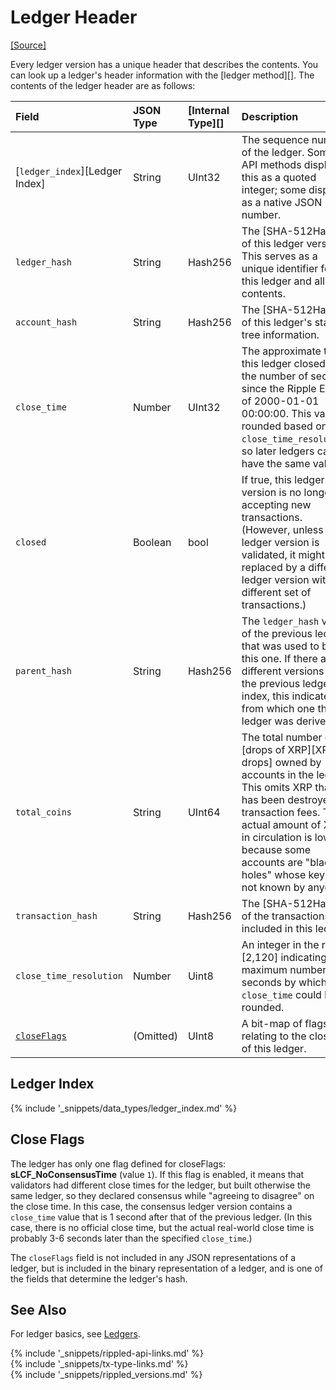 # Ledger Header
[[Source]<br>](https://github.com/ripple/rippled/blob/master/src/ripple/ledger/ReadView.h#L71 "Source")

Every ledger version has a unique header that describes the contents. You can look up a ledger's header information with the [ledger method][]. The contents of the ledger header are as follows:

| Field                          | JSON Type | [Internal Type][] | Description |
|:-------------------------------|:----------|:------------------|:------------|
| [`ledger_index`][Ledger Index] | String    | UInt32            | The sequence number of the ledger. Some API methods display this as a quoted integer; some display it as a native JSON number. |
| `ledger_hash`                  | String    | Hash256           | The [SHA-512Half][] of this ledger version. This serves as a unique identifier for this ledger and all its contents. |
| `account_hash`                 | String    | Hash256           | The [SHA-512Half][] of this ledger's state tree information. |
| `close_time`                   | Number    | UInt32            | The approximate time this ledger closed, as the number of seconds since the Ripple Epoch of 2000-01-01 00:00:00. This value is rounded based on the `close_time_resolution`, so later ledgers can have the same value. |
| `closed`                       | Boolean   | bool              | If true, this ledger version is no longer accepting new transactions. (However, unless this ledger version is validated, it might be replaced by a different ledger version with a different set of transactions.) |
| `parent_hash`                  | String    | Hash256           | The `ledger_hash` value of the previous ledger that was used to build this one. If there are different versions of the previous ledger index, this indicates from which one the ledger was derived. |
| `total_coins`                  | String    | UInt64            | The total number of [drops of XRP][XRP, in drops] owned by accounts in the ledger. This omits XRP that has been destroyed by transaction fees. The actual amount of XRP in circulation is lower because some accounts are "black holes" whose keys are not known by anyone. |
| `transaction_hash`             | String    | Hash256           | The [SHA-512Half][] of the transactions included in this ledger. |
| `close_time_resolution`        | Number    | Uint8             | An integer in the range \[2,120\] indicating the maximum number of seconds by which the `close_time` could be rounded. |
| [`closeFlags`](#close-flags)   | (Omitted) | UInt8             | A bit-map of flags relating to the closing of this ledger. |


## Ledger Index
{% include '_snippets/data_types/ledger_index.md' %}
<!--{#_ #}-->


## Close Flags

The ledger has only one flag defined for closeFlags: **sLCF_NoConsensusTime** (value `1`). If this flag is enabled, it means that validators had different close times for the ledger, but built otherwise the same ledger, so they declared consensus while "agreeing to disagree" on the close time. In this case, the consensus ledger version contains a `close_time` value that is 1 second after that of the previous ledger. (In this case, there is no official close time, but the actual real-world close time is probably 3-6 seconds later than the specified `close_time`.)

The `closeFlags` field is not included in any JSON representations of a ledger, but is included in the binary representation of a ledger, and is one of the fields that determine the ledger's hash.


## See Also

For ledger basics, see [Ledgers](ledgers.html).


<!--{# common link defs #}-->
{% include '_snippets/rippled-api-links.md' %}			
{% include '_snippets/tx-type-links.md' %}			
{% include '_snippets/rippled_versions.md' %}
